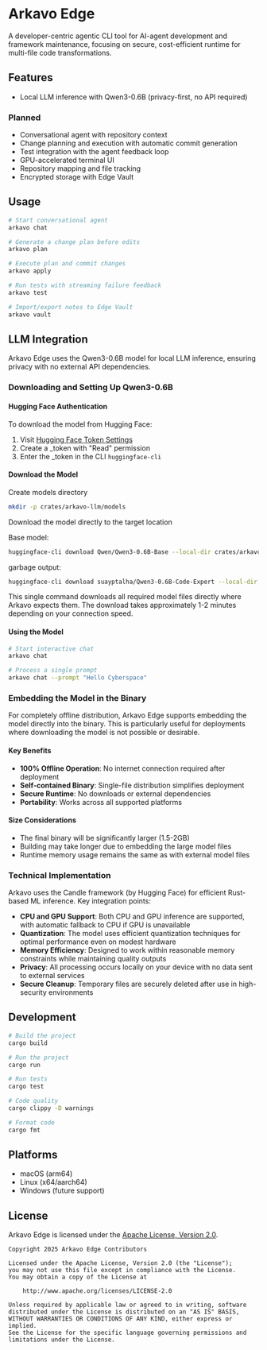 # Arkavo Edge

A developer-centric agentic CLI tool for AI-agent development and framework maintenance, focusing on secure, cost-efficient runtime for multi-file code transformations.

## Features

- Local LLM inference with Qwen3-0.6B (privacy-first, no API required)

### Planned

- Conversational agent with repository context
- Change planning and execution with automatic commit generation
- Test integration with the agent feedback loop
- GPU-accelerated terminal UI
- Repository mapping and file tracking
- Encrypted storage with Edge Vault

## Usage

```bash
# Start conversational agent
arkavo chat

# Generate a change plan before edits
arkavo plan

# Execute plan and commit changes
arkavo apply

# Run tests with streaming failure feedback
arkavo test

# Import/export notes to Edge Vault
arkavo vault
```

## LLM Integration

Arkavo Edge uses the Qwen3-0.6B model for local LLM inference, ensuring privacy with no external API dependencies.

### Downloading and Setting Up Qwen3-0.6B

#### Hugging Face Authentication

To download the model from Hugging Face:

1. Visit [Hugging Face Token Settings](https://huggingface.co/settings/tokens)
2. Create a _token with "Read" permission
3. Enter the _token in the CLI `huggingface-cli`

#### Download the Model

Create models directory
```bash
mkdir -p crates/arkavo-llm/models
```

Download the model directly to the target location

Base model:
```bash
huggingface-cli download Qwen/Qwen3-0.6B-Base --local-dir crates/arkavo-llm/models
```

garbage output:
```bash
huggingface-cli download suayptalha/Qwen3-0.6B-Code-Expert --local-dir crates/arkavo-llm/models
```

This single command downloads all required model files directly where Arkavo expects them. The download takes approximately 1-2 minutes depending on your connection speed.

#### Using the Model

```bash
# Start interactive chat
arkavo chat

# Process a single prompt
arkavo chat --prompt "Hello Cyberspace"
```

### Embedding the Model in the Binary

For completely offline distribution, Arkavo Edge supports embedding the model directly into the binary. This is particularly useful for deployments where downloading the model is not possible or desirable.

#### Key Benefits

- **100% Offline Operation**: No internet connection required after deployment
- **Self-contained Binary**: Single-file distribution simplifies deployment
- **Secure Runtime**: No downloads or external dependencies
- **Portability**: Works across all supported platforms

#### Size Considerations

- The final binary will be significantly larger (1.5-2GB)
- Building may take longer due to embedding the large model files
- Runtime memory usage remains the same as with external model files

### Technical Implementation

Arkavo uses the Candle framework (by Hugging Face) for efficient Rust-based ML inference. Key integration points:

- **CPU and GPU Support**: Both CPU and GPU inference are supported, with automatic fallback to CPU if GPU is unavailable
- **Quantization**: The model uses efficient quantization techniques for optimal performance even on modest hardware
- **Memory Efficiency**: Designed to work within reasonable memory constraints while maintaining quality outputs
- **Privacy**: All processing occurs locally on your device with no data sent to external services
- **Secure Cleanup**: Temporary files are securely deleted after use in high-security environments

## Development

```bash
# Build the project
cargo build

# Run the project
cargo run

# Run tests
cargo test

# Code quality
cargo clippy -D warnings

# Format code
cargo fmt
```

## Platforms

- macOS (arm64)
- Linux (x64/aarch64)
- Windows (future support)

## License

Arkavo Edge is licensed under the [Apache License, Version 2.0](http://www.apache.org/licenses/LICENSE-2.0).

```
Copyright 2025 Arkavo Edge Contributors

Licensed under the Apache License, Version 2.0 (the "License");
you may not use this file except in compliance with the License.
You may obtain a copy of the License at

    http://www.apache.org/licenses/LICENSE-2.0

Unless required by applicable law or agreed to in writing, software
distributed under the License is distributed on an "AS IS" BASIS,
WITHOUT WARRANTIES OR CONDITIONS OF ANY KIND, either express or implied.
See the License for the specific language governing permissions and
limitations under the License.
```